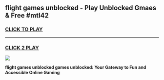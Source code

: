 
## flight games unblocked - Play Unblocked Gmaes & Free #mtl42
<h3>
<a href="https://news.freeplayer.one?title=flight_games_unblocked&ref=26F">CLICK TO PLAY</a></h3>
<hr>

<h3>
<a href="https://news.freeplayer.one?title=flight_games_unblocked&ref=26F">CLICK 2 PLAY</a>
  
</h3>

<a href="https://news.freeplayer.one?title=flight_games_unblocked&ref=26F/"><img src="https://clearcache.store/games.png"></a>


**flight games unblocked games unblocked: Your Gateway to Fun and Accessible Online Gaming**
